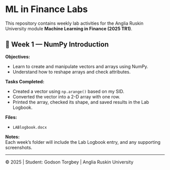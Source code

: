 # ML in Finance Labs

This repository contains weekly lab activities for the Anglia Ruskin University module **Machine Learning in Finance (2025 TR1)**.

## 📘 Week 1 — NumPy Introduction
**Objectives:**
- Learn to create and manipulate vectors and arrays using NumPy.  
- Understand how to reshape arrays and check attributes.

**Tasks Completed:**
- Created a vector using `np.arange()` based on my SID.  
- Converted the vector into a 2-D array with one row.  
- Printed the array, checked its shape, and saved results in the Lab Logbook.

**Files:**
- `LABlogbook.docx`

**Notes:**  
Each week’s folder will include the Lab Logbook entry, and any supporting screenshots.

---

© 2025 | Student: Godson Torgbey | Anglia Ruskin University
